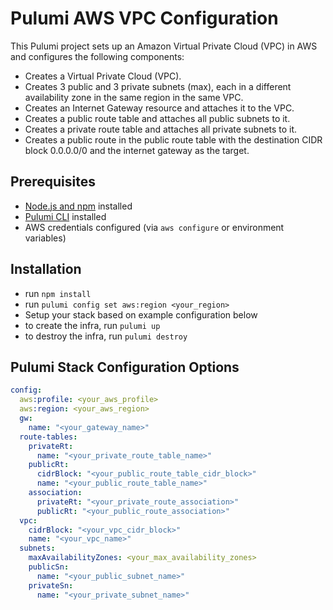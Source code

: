 # Pulumi AWS VPC Configuration

This Pulumi project sets up an Amazon Virtual Private Cloud (VPC) in AWS and configures the following components:
- Creates a Virtual Private Cloud (VPC).
- Creates 3 public and 3 private subnets (max), each in a different availability zone in the same region in the same VPC.
- Creates an Internet Gateway resource and attaches it to the VPC.
- Creates a public route table and attaches all public subnets to it.
- Creates a private route table and attaches all private subnets to it.
- Creates a public route in the public route table with the destination CIDR block 0.0.0.0/0 and the internet gateway as the target.

## Prerequisites
- [Node.js and npm](https://nodejs.org/) installed
- [Pulumi CLI](https://www.pulumi.com/docs/get-started/install/) installed
- AWS credentials configured (via `aws configure` or environment variables)

## Installation
- run `npm install`
- run `pulumi config set aws:region <your_region>`
- Setup your stack based on example configuration below
- to create the infra, run `pulumi up`
- to destroy the infra, run `pulumi destroy`

## Pulumi Stack Configuration Options

```yaml
config:
  aws:profile: <your_aws_profile>
  aws:region: <your_aws_region>
  gw:
    name: "<your_gateway_name>"
  route-tables:
    privateRt:
      name: "<your_private_route_table_name>"
    publicRt:
      cidrBlock: "<your_public_route_table_cidr_block>"
      name: "<your_public_route_table_name>"
    association:
      privateRt: "<your_private_route_association>"
      publicRt: "<your_public_route_association>"
  vpc:
    cidrBlock: "<your_vpc_cidr_block>"
    name: "<your_vpc_name>"
  subnets:
    maxAvailabilityZones: <your_max_availability_zones>
    publicSn:
      name: "<your_public_subnet_name>"
    privateSn:
      name: "<your_private_subnet_name>"
```
